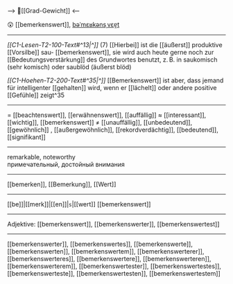 --> 🧱[[Grad-Gewicht]] <--

😲 [[bemerkenswert]], [bəˈmɛʁkənsˌvɛɐ̯t](https://youglish.com/pronounce/bemerkenswert/german)

---
*[[C1-Lesen-T2-100-Text#^13|^]]* (7) [[Hierbei]] ist die [[äußerst]] produktive [[Vorsilbe]] sau- [[bemerkenswert]], sie wird auch heute gerne noch zur [[Bedeutungsverstärkung]] des Grundwortes benutzt, z. B. in saukomisch (sehr komisch) oder saublöd (äußerst blöd)

*[[C1-Hoehen-T2-200-Text#^35|^]]* [[Bemerkenswert]] ist aber, dass jemand für intelligenter [[gehalten]] wird, wenn er [[lächelt]] oder andere positive [[Gefühle]] zeigt^35



---
= [[beachtenswert]], [[erwähnenswert]], [[auffällig]]
≈ [[interessant]], [[wichtig]], [[bemerkenswert]]
≠ [[unauffällig]], [[unbedeutend]], [[gewöhnlich]]
, [[außergewöhnlich]], [[rekordverdächtig]], [[bedeutend]], [[signifikant]]


---
remarkable, noteworthy  
примечательный, достойный внимания

---
[[bemerken]], [[Bemerkung]], [[Wert]]

---
[[be]]|[[merk]]|[[en]]|`s`|[[wert]]
[[bemerkenswert]]


---
Adjektive: [[bemerkenswert]], [[bemerkenswerter]], [[bemerkenswertest]]

---
[[bemerkenswerter]], [[bemerkenswertes]], [[bemerkenswerte]], [[bemerkenswerten]], [[bemerkenswertem]], [[bemerkenswerterer]], [[bemerkenswerteres]], [[bemerkenswertere]], [[bemerkenswerteren]], [[bemerkenswerterem]], [[bemerkenswertester]], [[bemerkenswertestes]], [[bemerkenswerteste]], [[bemerkenswertesten]], [[bemerkenswertestem]]